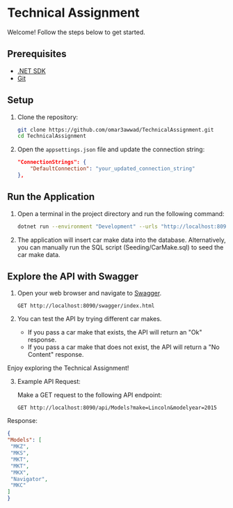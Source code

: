 # Technical Assignment

Welcome! Follow the steps below to get started.

## Prerequisites

- [.NET SDK](https://dotnet.microsoft.com/download)
- [Git](https://git-scm.com/)

## Setup

1. Clone the repository:

    ```bash
    git clone https://github.com/omar3awwad/TechnicalAssignment.git
    cd TechnicalAssignment
    ```

2. Open the `appsettings.json` file and update the connection string:

    ```json
    "ConnectionStrings": {
        "DefaultConnection": "your_updated_connection_string"
    },
    ```

## Run the Application

1. Open a terminal in the project directory and run the following command:

    ```bash
    dotnet run --environment "Development" --urls "http://localhost:8090"
    ```

2. The application will insert car make data into the database.
   Alternatively, you can manually run the SQL script (Seeding/CarMake.sql) to seed the car make data.

## Explore the API with Swagger

1. Open your web browser and navigate to [Swagger](http://localhost:8090/swagger/index.html).
   ```http
   GET http://localhost:8090/swagger/index.html
   
2. You can test the API by trying different car makes.

    - If you pass a car make that exists, the API will return an "Ok" response.
    - If you pass a car make that does not exist, the API will return a "No Content" response.

Enjoy exploring the Technical Assignment!

3. Example API Request:

   Make a GET request to the following API endpoint:

   ```http
   GET http://localhost:8090/api/Models?make=Lincoln&modelyear=2015

Response:
   ```json
{
  "Models": [
    "MKZ",
    "MKS",
    "MKT",
    "MKT",
    "MKX",
    "Navigator",
    "MKC"
  ]
}

